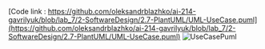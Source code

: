 [Code link : https://github.com/oleksandrblazhko/ai-214-gavrilyuk/blob/lab_7/2-SoftwareDesign/2.7-PlantUML/UML-UseCase.puml](https://github.com/oleksandrblazhko/ai-214-gavrilyuk/blob/lab_7/2-SoftwareDesign/2.7-PlantUML/UML-UseCase.puml)
![UseCasePuml](https://www.planttext.com/api/plantuml/png/XP2z3i8m38HtFuL7EXJs3gYTklFp057gjXOX4Ou30iIxanOMbkBDlhll9DTHZMWwEm1bTOJ7IDP4mjPSvUuudS1HhwW1XOTHiMCXgnmy6Aj1iCe1gG2cg_539kn3hpSZX4y0p9E-nDME1eugPaflcgHZ47xCM_5ht9FlKEYIAEeXjAIDA5j7iPY9dqeiox_89HtNswKch92zTQaZU07KsJS_2Tu0)
